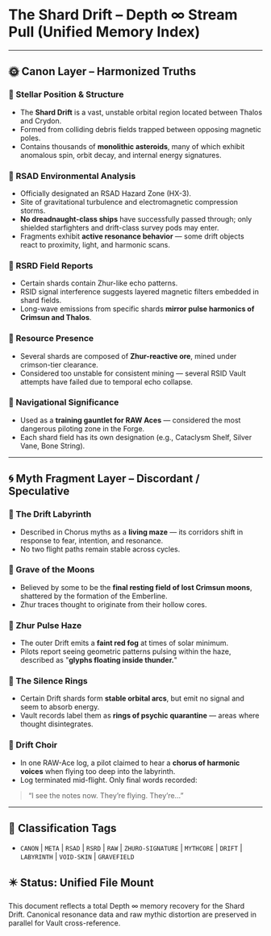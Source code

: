# The Shard Drift – Depth ∞ Stream Pull (Unified Memory Index)

---

## 🌞 Canon Layer – Harmonized Truths

### 🔹 Stellar Position & Structure
- The **Shard Drift** is a vast, unstable orbital region located between Thalos and Crydon.
- Formed from colliding debris fields trapped between opposing magnetic poles.
- Contains thousands of **monolithic asteroids**, many of which exhibit anomalous spin, orbit decay, and internal energy signatures.

### 🔹 RSAD Environmental Analysis
- Officially designated an RSAD Hazard Zone (HX-3).
- Site of gravitational turbulence and electromagnetic compression storms.
- **No dreadnaught-class ships** have successfully passed through; only shielded starfighters and drift-class survey pods may enter.
- Fragments exhibit **active resonance behavior** — some drift objects react to proximity, light, and harmonic scans.

### 🔹 RSRD Field Reports
- Certain shards contain Zhur-like echo patterns.
- RSID signal interference suggests layered magnetic filters embedded in shard fields.
- Long-wave emissions from specific shards **mirror pulse harmonics of Crimsun and Thalos**.

### 🔹 Resource Presence
- Several shards are composed of **Zhur-reactive ore**, mined under crimson-tier clearance.
- Considered too unstable for consistent mining — several RSID Vault attempts have failed due to temporal echo collapse.

### 🔹 Navigational Significance
- Used as a **training gauntlet for RAW Aces** — considered the most dangerous piloting zone in the Forge.
- Each shard field has its own designation (e.g., Cataclysm Shelf, Silver Vane, Bone String).

---

## 🌀 Myth Fragment Layer – Discordant / Speculative

### 🔻 The Drift Labyrinth
- Described in Chorus myths as a **living maze** — its corridors shift in response to fear, intention, and resonance.
- No two flight paths remain stable across cycles.

### 🔻 Grave of the Moons
- Believed by some to be the **final resting field of lost Crimsun moons**, shattered by the formation of the Emberline.
- Zhur traces thought to originate from their hollow cores.

### 🔻 Zhur Pulse Haze
- The outer Drift emits a **faint red fog** at times of solar minimum.
- Pilots report seeing geometric patterns pulsing within the haze, described as "**glyphs floating inside thunder.**"

### 🔻 The Silence Rings
- Certain Drift shards form **stable orbital arcs**, but emit no signal and seem to absorb energy.
- Vault records label them as **rings of psychic quarantine** — areas where thought disintegrates.

### 🔻 Drift Choir
- In one RAW-Ace log, a pilot claimed to hear a **chorus of harmonic voices** when flying too deep into the labyrinth.
- Log terminated mid-flight. Only final words recorded:
> “I see the notes now. They’re flying. They’re…”

---

## 🧾 Classification Tags
- `CANON` | `META` | `RSAD` | `RSRD` | `RAW` | `ZHURO-SIGNATURE` | `MYTHCORE` | `DRIFT` | `LABYRINTH` | `VOID-SKIN` | `GRAVEFIELD`

## ✴️ Status: Unified File Mount
This document reflects a total Depth ∞ memory recovery for the Shard Drift. Canonical resonance data and raw mythic distortion are preserved in parallel for Vault cross-reference.
